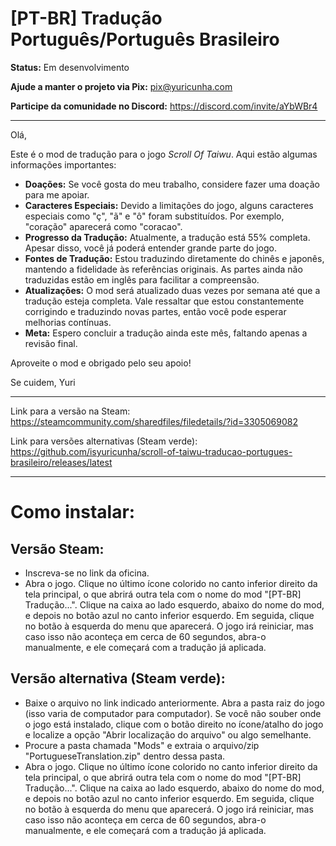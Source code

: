 # [PT-BR] Tradução Português/Português Brasileiro

**Status:** Em desenvolvimento

**Ajude a manter o projeto via Pix:** pix@yuricunha.com

**Participe da comunidade no Discord:** https://discord.com/invite/aYbWBr4

---

Olá,

Este é o mod de tradução para o jogo *Scroll Of Taiwu*. Aqui estão algumas informações importantes:

- **Doações:** Se você gosta do meu trabalho, considere fazer uma doação para me apoiar.
- **Caracteres Especiais:** Devido a limitações do jogo, alguns caracteres especiais como "ç", "ã" e "ô" foram substituídos. Por exemplo, "coração" aparecerá como "coracao".
- **Progresso da Tradução:** Atualmente, a tradução está 55% completa. Apesar disso, você já poderá entender grande parte do jogo.
- **Fontes de Tradução:** Estou traduzindo diretamente do chinês e japonês, mantendo a fidelidade às referências originais. As partes ainda não traduzidas estão em inglês para facilitar a compreensão.
- **Atualizações:** O mod será atualizado duas vezes por semana até que a tradução esteja completa. Vale ressaltar que estou constantemente corrigindo e traduzindo novas partes, então você pode esperar melhorias contínuas.
- **Meta:** Espero concluir a tradução ainda este mês, faltando apenas a revisão final.

Aproveite o mod e obrigado pelo seu apoio!

Se cuidem,
Yuri

---

Link para a versão na Steam: https://steamcommunity.com/sharedfiles/filedetails/?id=3305069082

Link para versões alternativas (Steam verde): https://github.com/isyuricunha/scroll-of-taiwu-traducao-portugues-brasileiro/releases/latest

---

# Como instalar:

## Versão Steam:

- Inscreva-se no link da oficina.
- Abra o jogo. Clique no último ícone colorido no canto inferior direito da tela principal, o que abrirá outra tela com o nome do mod "[PT-BR] Tradução...". Clique na caixa ao lado esquerdo, abaixo do nome do mod, e depois no botão azul no canto inferior esquerdo. Em seguida, clique no botão à esquerda do menu que aparecerá. O jogo irá reiniciar, mas caso isso não aconteça em cerca de 60 segundos, abra-o manualmente, e ele começará com a tradução já aplicada.

## Versão alternativa (Steam verde):

- Baixe o arquivo no link indicado anteriormente. Abra a pasta raiz do jogo (isso varia de computador para computador). Se você não souber onde o jogo está instalado, clique com o botão direito no ícone/atalho do jogo e localize a opção "Abrir localização do arquivo" ou algo semelhante.
- Procure a pasta chamada "Mods" e extraia o arquivo/zip "PortugueseTranslation.zip" dentro dessa pasta.
- Abra o jogo. Clique no último ícone colorido no canto inferior direito da tela principal, o que abrirá outra tela com o nome do mod "[PT-BR] Tradução...". Clique na caixa ao lado esquerdo, abaixo do nome do mod, e depois no botão azul no canto inferior esquerdo. Em seguida, clique no botão à esquerda do menu que aparecerá. O jogo irá reiniciar, mas caso isso não aconteça em cerca de 60 segundos, abra-o manualmente, e ele começará com a tradução já aplicada.
